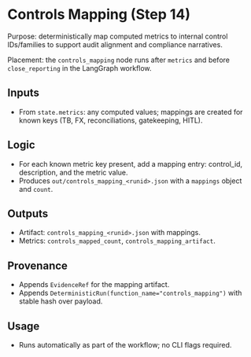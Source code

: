# Controls Mapping (Step 14)

Purpose: deterministically map computed metrics to internal control IDs/families to support audit alignment and compliance narratives.

Placement: the `controls_mapping` node runs after `metrics` and before `close_reporting` in the LangGraph workflow.

## Inputs

- From `state.metrics`: any computed values; mappings are created for known keys (TB, FX, reconciliations, gatekeeping, HITL).

## Logic

- For each known metric key present, add a mapping entry: control_id, description, and the metric value.
- Produces `out/controls_mapping_<runid>.json` with a `mappings` object and `count`.

## Outputs

- Artifact: `controls_mapping_<runid>.json` with mappings.
- Metrics: `controls_mapped_count`, `controls_mapping_artifact`.

## Provenance

- Appends `EvidenceRef` for the mapping artifact.
- Appends `DeterministicRun(function_name="controls_mapping")` with stable hash over payload.

## Usage

- Runs automatically as part of the workflow; no CLI flags required.

